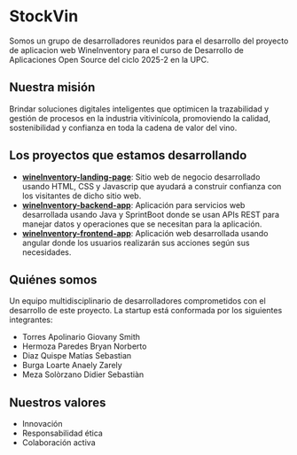 # StockVin

Somos un grupo de desarrolladores reunidos para el desarrollo del proyecto de aplicacion web WineInventory para el curso de Desarrollo de Aplicaciones Open Source del ciclo 2025-2 en la UPC.

## Nuestra misión

Brindar soluciones digitales inteligentes que optimicen la trazabilidad y gestión de procesos en la industria vitivinícola, promoviendo la calidad, sostenibilidad y confianza en toda la cadena de valor del vino.

## Los proyectos que estamos desarrollando

- [**wineInventory-landing-page**](https://github.com/StockVin/WineInventory-LandingPage): Sitio web de negocio desarrollado usando HTML, CSS y Javascrip que ayudará a construir confianza con los visitantes de dicho sitio web.
- [**wineInventory-backend-app**](): Aplicación para servicios web desarrollada usando Java y SprintBoot donde se usan APIs REST para manejar datos y operaciones que se necesitan para la aplicación.
- [**wineInventory-frontend-app**](): Aplicación web desarrollada usando angular donde los usuarios realizarán sus acciones según sus necesidades.

## Quiénes somos

Un equipo multidisciplinario de desarrolladores comprometidos con el desarrollo de este proyecto. La startup está conformada por los siguientes integrantes:

- Torres Apolinario Giovany Smith
- Hermoza Paredes Bryan Norberto
- Diaz Quispe Matías Sebastian
- Burga Loarte Anaely Zarely
- Meza Solòrzano Didier Sebastiàn

## Nuestros valores

- Innovación
- Responsabilidad ética
- Colaboración activa
